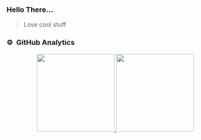 ### Hello There...
> Love cool stuff

### ⚙️ &nbsp;GitHub Analytics

<p align="center">
<a href="https://github.com/imniwa">
  <img height="180em" src="https://github-readme-stats-eight-theta.vercel.app/api?username=imniwa&show_icons=true&theme=algolia&include_all_commits=true&count_private=true"/>
  <img height="180em" src="https://github-readme-stats-eight-theta.vercel.app/api/top-langs/?username=yunnie-pin&layout=compact&langs_count=8&theme=algolia"/>
</a>
</p>
